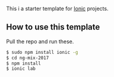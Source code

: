 This i a starter template for [Ionic](http://ionicframework.com/docs/) projects.

## How to use this template
Pull the repo and run these. 

```bash
$ sudo npm install ionic -g 
$ cd ng-mix-2017
$ npm install
$ ionic lab
```
